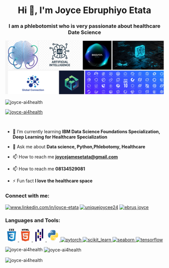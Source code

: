 <h1 align="center">Hi 👋, I'm Joyce Ebruphiyo Etata</h1>
<h3 align="center">I am a phlebotomist who is very passionate about healthcare Date Science</h3>

<p align="center">
  <img src="https://github.com/joyce-ai4health/joyce-ai4health/raw/main/data-science-logo.png" alt="data science" width="700" />
</p>







<p align="left"> <img src="https://komarev.com/ghpvc/?username=joyce-ai4health&label=Profile%20views&color=0e75b6&style=flat" alt="joyce-ai4health" /> </p>

<p align="left"> <a href="https://github.com/ryo-ma/github-profile-trophy"><img src="https://github-profile-trophy.vercel.app/?username=joyce-ai4health" alt="joyce-ai4health" /></a> </p>

<p align="left"> <a href="https://twitter.com/" target="blank"><img src="https://img.shields.io/twitter/follow/?logo=twitter&style=for-the-badge" alt="" /></a> </p>

- 🌱 I’m currently learning **IBM Data Science Foundations Specialization, Deep Learning for Healthcare Specialization**

- 💬 Ask me about **Data science, Python,Phlebotomy, Healthcare**

- 📫 How to reach me **joycejamesetata@gmail.com**
- 📫 How to reach me **08134529081**

- ⚡ Fun fact **I love the healthcare space**

<h3 align="left">Connect with me:</h3>
<p align="left">
<a href="https://linkedin.com/in/www.linkedin.com/in/joyce-etata" target="blank"><img align="center" src="https://raw.githubusercontent.com/rahuldkjain/github-profile-readme-generator/master/src/images/icons/Social/linked-in-alt.svg" alt="www.linkedin.com/in/joyce-etata" height="30" width="40" /></a>
<a href="https://kaggle.com/uniquejoycee24" target="blank"><img align="center" src="https://raw.githubusercontent.com/rahuldkjain/github-profile-readme-generator/master/src/images/icons/Social/kaggle.svg" alt="uniquejoycee24" height="30" width="40" /></a>
<a href="https://fb.com/ebrus joyce" target="blank"><img align="center" src="https://raw.githubusercontent.com/rahuldkjain/github-profile-readme-generator/master/src/images/icons/Social/facebook.svg" alt="ebrus joyce" height="30" width="40" /></a>
</p>

<h3 align="left">Languages and Tools:</h3>
<p align="left"> <a href="https://www.w3schools.com/css/" target="_blank" rel="noreferrer"> <img src="https://raw.githubusercontent.com/devicons/devicon/master/icons/css3/css3-original-wordmark.svg" alt="css3" width="40" height="40"/> </a> <a href="https://www.w3.org/html/" target="_blank" rel="noreferrer"> <img src="https://raw.githubusercontent.com/devicons/devicon/master/icons/html5/html5-original-wordmark.svg" alt="html5" width="40" height="40"/> </a> <a href="https://pandas.pydata.org/" target="_blank" rel="noreferrer"> <img src="https://raw.githubusercontent.com/devicons/devicon/2ae2a900d2f041da66e950e4d48052658d850630/icons/pandas/pandas-original.svg" alt="pandas" width="40" height="40"/> </a> <a href="https://www.python.org" target="_blank" rel="noreferrer"> <img src="https://raw.githubusercontent.com/devicons/devicon/master/icons/python/python-original.svg" alt="python" width="40" height="40"/> </a> <a href="https://pytorch.org/" target="_blank" rel="noreferrer"> <img src="https://www.vectorlogo.zone/logos/pytorch/pytorch-icon.svg" alt="pytorch" width="40" height="40"/> </a> <a href="https://scikit-learn.org/" target="_blank" rel="noreferrer"> <img src="https://upload.wikimedia.org/wikipedia/commons/0/05/Scikit_learn_logo_small.svg" alt="scikit_learn" width="40" height="40"/> </a> <a href="https://seaborn.pydata.org/" target="_blank" rel="noreferrer"> <img src="https://seaborn.pydata.org/_images/logo-mark-lightbg.svg" alt="seaborn" width="40" height="40"/> </a> <a href="https://www.tensorflow.org" target="_blank" rel="noreferrer"> <img src="https://www.vectorlogo.zone/logos/tensorflow/tensorflow-icon.svg" alt="tensorflow" width="40" height="40"/> </a> </p>

<p><img align="left" src="https://github-readme-stats.vercel.app/api/top-langs?username=joyce-ai4health&show_icons=true&locale=en&layout=compact" alt="joyce-ai4health" /></p>

<p>&nbsp;<img align="center" src="https://github-readme-stats.vercel.app/api?username=joyce-ai4health&show_icons=true&locale=en" alt="joyce-ai4health" /></p>

<p><img align="center" src="https://github-readme-streak-stats.herokuapp.com/?user=joyce-ai4health&" alt="joyce-ai4health" /></p>







